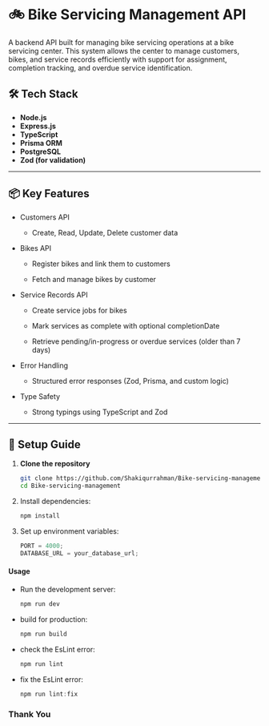 # 🚲 Bike Servicing Management API

A backend API built for managing bike servicing operations at a bike servicing center. This system allows the center to manage customers, bikes, and service records efficiently with support for assignment, completion tracking, and overdue service identification.

<!-- ---

## 🔗 Live Backend

[https://bike-servicing-api.onrender.com](https://bike-servicing-api.onrender.com)

--- -->

## 🛠 Tech Stack

- **Node.js**
- **Express.js**
- **TypeScript**
- **Prisma ORM**
- **PostgreSQL**
- **Zod (for validation)**

---

## 📦 Key Features

- Customers API

    - Create, Read, Update, Delete customer data

- Bikes API

    - Register bikes and link them to customers

    - Fetch and manage bikes by customer

- Service Records API

    - Create service jobs for bikes

    - Mark services as complete with optional completionDate

    - Retrieve pending/in-progress or overdue services (older than 7 days)

- Error Handling

    - Structured error responses (Zod, Prisma, and custom logic)

- Type Safety

    - Strong typings using TypeScript and Zod

---

## 🚀 Setup Guide

1. **Clone the repository**

    ```bash
    git clone https://github.com/Shakiqurrahman/Bike-servicing-management.git
    cd Bike-servicing-management

    ```

2. Install dependencies:

    ```js
    npm install
    ```

3. Set up environment variables:

    ```js
    PORT = 4000;
    DATABASE_URL = your_database_url;
    ```

#### Usage

- Run the development server:

    ```js
    npm run dev
    ```

- build for production:

    ```js
    npm run build
    ```

- check the EsLint error:

    ```js
    npm run lint
    ```

- fix the EsLint error:

    ```js
    npm run lint:fix
    ```

### Thank You
